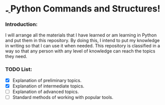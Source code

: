 # <a href="https://www.python.org/" target="_blank"> <img src="https://www.vectorlogo.zone/logos/python/python-icon.svg" alt="Python" width="10" height="10"/> </a>Python Commands and Structures!

### Introduction:

I will arrange all the materials that I have learned or am learning in Python and put them in this repository.
By doing this, I intend to put my knowledge in writing so that I can use it when needed.
This repository is classified in a way so that any person with any level of knowledge can reach the topics they need.

### TODO List:

- [x] Explanation of preliminary topics.
- [x] Explanation of intermediate topics.
- [ ] Explanation of advanced topics.
- [ ] Standard methods of working with popular tools.
